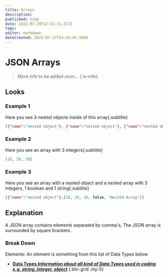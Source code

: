 ```yaml
---
title: Arrays
description: 
published: true
date: 2022-07-19T12:51:31.317Z
tags: 
editor: markdown
dateCreated: 2022-07-17T14:26:01.568Z
---
```


<h1 class="mdi mdi-code-array primary--text"> JSON Arrays</h1>

> More info to be added soon...
{.is-info}
## Looks
### Example 1
Here you see 3 nested objects inside of this array{.subtitle}
```json
[{"name":"nested object"}, {"name":"nested object"}, {"name":"nested object"}]
```
### Example 2
Here you see an array with 3 integers{.subtitle}
```json
[10, 20, 30]
```
### Example 3
Here you see an array with a nested object and a nested array with 3 integers, 1 boolean and 1 string{.subtitle}
```json
[{"name":"nested object"},[10, 20, 30, false, "Nested Array"]]
```
## Explanation
A JSON array contains elements separated by comma's, The JSON array is surrounded by square brackets <span class="mdi mdi-code-array primary--text"></span>.

### Break Down

Elements: An element is something from this list of <span class="mdi mdi-sprinkler-variant primary--text"> Data Types</span> below

- [<i class="mdi mdi-sprinkler-variant primary--text"></i> **Data Types *Information about all kind of Data Types used in coding e.g. string, integer, object***](/en/Sub-Actions/Code/Data-Types)
{.btn-grid .my-5}